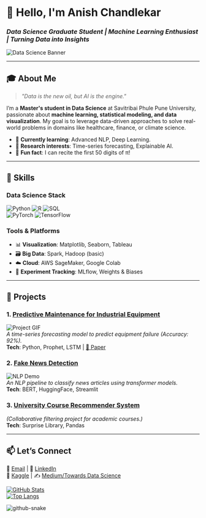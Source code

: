 # 👋 Hello, I'm Anish Chandlekar
### *Data Science Graduate Student | Machine Learning Enthusiast | Turning Data into Insights*  

![Data Science Banner](https://via.placeholder.com/1440x480.png?text=Data+Science+%7C+ML+%7C+AI)  

---

## 🎓 About Me  
> *"Data is the new oil, but AI is the engine."*  

I’m a **Master's student in Data Science** at Savitribai Phule Pune University, passionate about **machine learning, statistical modeling, and data visualization**. My goal is to leverage data-driven approaches to solve real-world problems in domains like healthcare, finance, or climate science.  

- 🌱 **Currently learning**: Advanced NLP, Deep Learning.  
- 📝 **Research interests**: Time-series forecasting, Explainable AI.  
- 🧠 **Fun fact**: I can recite the first 50 digits of π! 

---

## 🔧 Skills  
### **Data Science Stack**  
![Python](https://img.shields.io/badge/Python-3776AB?logo=python&logoColor=white)
![R](https://img.shields.io/badge/R-276DC3?logo=r&logoColor=white)
![SQL](https://img.shields.io/badge/SQL-4479A1?logo=postgresql&logoColor=white)  
![PyTorch](https://img.shields.io/badge/PyTorch-EE4C2C?logo=pytorch&logoColor=white)
![TensorFlow](https://img.shields.io/badge/TensorFlow-FF6F00?logo=tensorflow&logoColor=white)  

### **Tools & Platforms**  
- 📊 **Visualization**: Matplotlib, Seaborn, Tableau  
- 🗃️ **Big Data**: Spark, Hadoop (basic)  
- ☁️ **Cloud**: AWS SageMaker, Google Colab  
- 🧪 **Experiment Tracking**: MLflow, Weights & Biases  

---

## 📂 Projects  
### 1. [Predictive Maintenance for Industrial Equipment](https://github.com/your/repo)  
![Project GIF](https://via.placeholder.com/600x300.png?text=EDA+%7C+Feature+Engineering+%7C+Model+Training)  
*A time-series forecasting model to predict equipment failure (Accuracy: 92%).*  
**Tech**: Python, Prophet, LSTM | [📄 Paper](link_to_paper_if_any)  

### 2. [Fake News Detection](https://github.com/your/repo)  
![NLP Demo](https://via.placeholder.com/600x300.png?text=Text+Vectorization+%7C+BERT+%7C+Confusion+Matrix)  
*An NLP pipeline to classify news articles using transformer models.*  
**Tech**: BERT, HuggingFace, Streamlit  

### 3. [University Course Recommender System](https://github.com/your/repo)  
*(Collaborative filtering project for academic courses.)*  
**Tech**: Surprise Library, Pandas  

---

## 📫 Let’s Connect  
📧 [Email](mailto:asc14088@gmail.com) | 🔗 [LinkedIn](https://linkedin.com/in/anish--chandlekar)  
📝 [Kaggle](https://kaggle.com/anishchandlekar) | ✍️ [Medium/Towards Data Science](https://medium.com/@anishchandlekar)  

[![GitHub Stats](https://github-readme-stats.vercel.app/api?username=anishgitflow&show_icons=true&hide=issues&theme=radical&hide_border=true)](https://github.com/yourusername)  
[![Top Langs](https://github-readme-stats.vercel.app/api/top-langs/?username=anishgitflow&layout=compact&theme=radical&hide_border=true)](https://github.com/anishgitflow)  

<picture>
  <source media="(prefers-color-scheme: dark)" srcset="https://raw.githubusercontent.com/tobiasmeyhoefer/tobiasmeyhoefer/output/github-snake-dark.svg" />
  <source media="(prefers-color-scheme: light)" srcset="https://raw.githubusercontent.com/tobiasmeyhoefer/tobiasmeyhoefer/output/github-snake.svg" />
  <img alt="github-snake" src="https://raw.githubusercontent.com/tobiasmeyhoefer/tobiasmeyhoefer/output/github-snake.svg" />
</picture>

